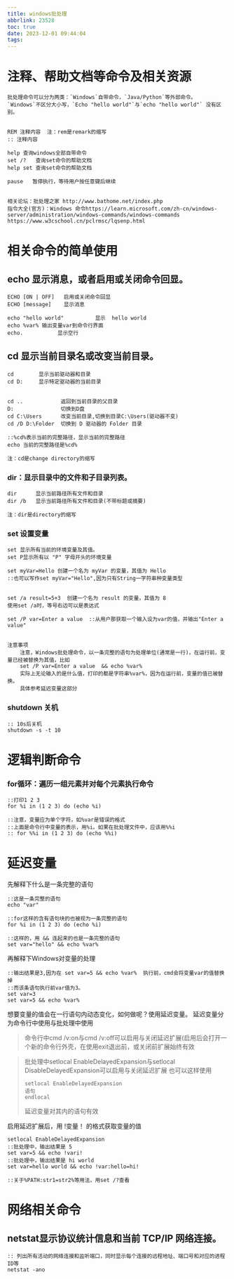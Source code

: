 ```yaml
---
title: windows批处理
abbrlink: 23528
toc: true
date: 2023-12-01 09:44:04
tags:
---
```

# 注释、帮助文档等命令及相关资源

```
批处理命令可以分为两类：`Windows`自带命令，`Java/Python`等外部命令。
`Windows`不区分大小写，`Echo "hello world"`与`echo "hello world"` 没有区别。


REM 注释内容  注：rem是remark的缩写
:: 注释内容

help 查询windows全部自带命令
set /?   查询set命令的帮助文档
help set 查询set命令的帮助文档

pause   暂停执行，等待用户按任意键后继续


相关论坛：批处理之家 http://www.bathome.net/index.php
指令大全(官方)：Windows 命令https://learn.microsoft.com/zh-cn/windows-server/administration/windows-commands/windows-commands
https://www.w3cschool.cn/pclrmsc/lqsenp.html
```
# 相关命令的简单使用
## echo 显示消息，或者启用或关闭命令回显。

```
ECHO [ON | OFF]   启用或关闭命令回显
ECHO [message]    显示消息

echo "hello world" 			显示  hello world
echo %var% 输出变量var到命令行界面
echo. 			显示空行 
```
## cd 显示当前目录名或改变当前目录。

```
cd        显示当前驱动器和目录
cd D:     显示特定驱动器的当前目录


cd ..            返回到当前目录的父目录
D:               切换到D盘
cd C:\Users      改变当前目录,切换到目录C:\Users(驱动器不变)
cd /D D:\Folder  切换到 D 驱动器的 Folder 目录

::%cd%表示当前的完整路径，显示当前的完整路径
echo 当前的完整路径是%cd%

注：cd是change directory的缩写
```
### dir：显示目录中的文件和子目录列表。
```
dir      显示当前路径所有文件和目录
dir /b   显示当前路径所有文件和目录(不带标题或摘要)

注：dir是directory的缩写
```

### set 设置变量
```
set 显示所有当前的环境变量及其值。
set P显示所有以 "P" 字母开头的环境变量

set myVar=Hello 创建一个名为 myVar 的变量，其值为 Hello
::也可以写作set myVar="Hello",因为只有String一字符串种变量类型


set /a result=5+3  创建一个名为 result 的变量，其值为 8
使用set /a时，等号右边可以是表达式

set /P var=Enter a value  ::从用户那获取一个输入设为var的值，并输出"Enter a value"


注意事项
	注意，Windows批处理命令，以一条完整的语句为处理单位(通常是一行)，在运行前，变量已经被替换为其值，比如
	set /P var=Enter a value  && echo %var%
	实际上无论输入的是什么值，打印的都是字符串%var%，因为在运行前，变量的值已被替换。
	具体参考延迟变量这部分
```

### shutdown 关机
```
:: 10s后关机
shutdown -s -t 10
```

# 逻辑判断命令
### for循环：遍历一组元素并对每个元素执行命令

```
::打印1 2 3
for %i in (1 2 3) do (echo %i)

::注意，变量应为单个字符，如%var是错误的格式
::上面是命令行中变量的表示，用%i。如果在批处理文件中，应该用%%i
:: for %%i in (1 2 3) do (echo %%i)
```
# 延迟变量
先解释下什么是一条完整的语句
```
::这是一条完整的语句
echo "var"

::for这样的含有语句块的也被视为一条完整的语句
for %i in (1 2 3) do (echo %i)

::这样的，用 && 连起来的也是一条完整的语句
set var="hello" && echo %var%
```
再解释下Windows对变量的处理
```
::输出结果是3,因为在 set var=5 && echo %var%  执行前，cmd会将变量var的值替换掉
::而该条语句执行前var值为3。
set var=3
set var=5 && echo %var% 
```
想要变量的值会在一行语句内动态变化，如何做呢？使用延迟变量。
延迟变量分为命令行中使用与批处理中使用

> 命令行中cmd /v:on与cmd /v:off可以启用与关闭延迟扩展(启用后会打开一个新的命令行外壳，在使用exit退出前，或关闭前扩展始终有效

>批处理中setlocal EnableDelayedExpansion与setlocal DisableDelayedExpansion可以启用与关闭延迟扩展
>也可以这样使用
>
>```
>setlocal EnableDelayedExpansion
>语句
>endlocal
>```
>
>延迟变量对其内的语句有效

启用延迟扩展后，用 !变量！ 的格式获取变量的值

```
setlocal EnableDelayedExpansion
::批处理中，输出结果是 5
set var=5 && echo !vari! 
::批处理中，输出结果是 hi world
set var=hello world && echo !var:hello=hi! 

::关于%PATH:str1=str2%等用法，用set /?查看
```

# 网络相关命令
## netstat显示协议统计信息和当前 TCP/IP 网络连接。

```
:: 列出所有活动的网络连接和监听端口，同时显示每个连接的远程地址、端口号和对应的进程ID等
netstat -ano   
```